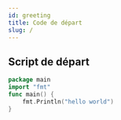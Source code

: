 ```yaml
---
id: greeting
title: Code de départ
slug: /
---
```


## Script de départ

```go
package main
import "fmt"
func main() {
    fmt.Println("hello world")
}
```